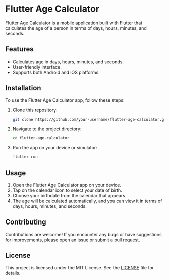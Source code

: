 # Flutter Age Calculator

Flutter Age Calculator is a mobile application built with Flutter that calculates the age of a person in terms of days, hours, minutes, and seconds.

## Features

- Calculates age in days, hours, minutes, and seconds.
- User-friendly interface.
- Supports both Android and iOS platforms.

## Installation

To use the Flutter Age Calculator app, follow these steps:

1. Clone this repository:

    ```bash
    git clone https://github.com/your-username/flutter-age-calculator.git
    ```

2. Navigate to the project directory:

    ```bash
    cd flutter-age-calculator
    ```

3. Run the app on your device or simulator:

    ```bash
    flutter run
    ```

## Usage

1. Open the Flutter Age Calculator app on your device.
2. Tap on the calendar icon to select your date of birth.
3. Choose your birthdate from the calendar that appears.
4. The age will be calculated automatically, and you can view it in terms of days, hours, minutes, and seconds.


## Contributing

Contributions are welcome! If you encounter any bugs or have suggestions for improvements, please open an issue or submit a pull request.

## License

This project is licensed under the MIT License. See the [LICENSE](LICENSE) file for details.
